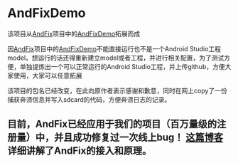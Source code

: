 # AndFixDemo

该项目从[AndFix](https://github.com/alibaba/AndFix)项目中的[AndFixDemo](https://github.com/alibaba/AndFix/tree/master/samples/AndFixDemo)拓展而成

因[AndFix](https://github.com/alibaba/AndFix)项目中的[AndFixDemo](https://github.com/alibaba/AndFix/tree/master/samples/AndFixDemo)不能直接运行也不是一个Android Studio工程model，想运行的话还得重新建立model或者工程，并进行相关配置，为了测试方便，单独提炼出一个可以正常运行的Android Studio工程，并上传github，方便大家使用，大家可以任意拓展

该项目的包名已经改变，在此向原作者表示感谢和歉意，同时在网上copy了一份捕获奔溃信息并写入sdcard的代码，方便奔溃日志的记录。
## 目前，AndFix已经应用于我们的项目（百万量级的注册量）中，并且成功修复过一次线上bug！ [这篇博客](http://blog.csdn.net/theone10211024/article/details/49927489)详细讲解了AndFix的接入和原理。
